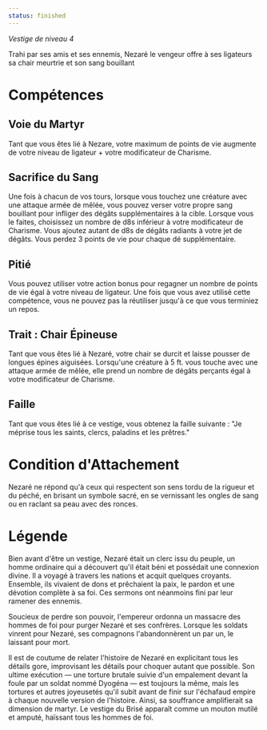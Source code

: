```yaml
---
status: finished
---
```

*Vestige de niveau 4*

Trahi par ses amis et ses ennemis, Nezaré le vengeur offre à ses ligateurs sa chair meurtrie et son sang bouillant

# Compétences

## Voie du Martyr
Tant que vous êtes lié à Nezare, votre maximum de points de vie augmente de votre niveau de ligateur + votre modificateur de Charisme.

## Sacrifice du Sang
Une fois à chacun de vos tours, lorsque vous touchez une créature avec une attaque armée de mêlée, vous pouvez verser votre propre sang bouillant pour infliger des dégâts supplémentaires à la cible. Lorsque vous le faites, choisissez un nombre de d8s inférieur à votre modificateur de Charisme. Vous ajoutez autant de d8s de dégâts radiants à votre jet de dégâts. Vous perdez 3 points de vie pour chaque dé supplémentaire.

## Pitié
Vous pouvez utiliser votre action bonus pour regagner un nombre de points de vie égal à votre niveau de ligateur. Une fois que vous avez utilisé cette compétence, vous ne pouvez pas la réutiliser jusqu'à ce que vous terminiez un repos.

## Trait : Chair Épineuse
Tant que vous êtes lié à Nezaré, votre chair se durcit et laisse pousser de longues épines aiguisées. Lorsqu'une créature à 5 ft. vous touche avec une attaque armée de mêlée, elle prend un nombre de dégâts perçants égal à votre modificateur de Charisme.

## Faille
Tant que vous êtes lié à ce vestige, vous obtenez la faille suivante : "Je méprise tous les saints, clercs, paladins et les prêtres."

# Condition d'Attachement
Nezaré ne répond qu'à ceux qui respectent son sens tordu de la rigueur et du péché, en brisant un symbole sacré, en se vernissant les ongles de sang ou en raclant sa peau avec des ronces.

# Légende
Bien avant d'être un vestige, Nezaré était un clerc issu du peuple, un homme ordinaire qui a découvert qu'il était béni et possédait une connexion divine. Il a voyagé à travers les nations et acquit quelques croyants. Ensemble, ils vivaient de dons et prêchaient la paix, le pardon et une dévotion complète à sa foi. Ces sermons ont néanmoins fini par leur ramener des ennemis.

Soucieux de perdre son pouvoir, l'empereur ordonna un massacre des hommes de foi pour purger Nezaré et ses confrères. Lorsque les soldats vinrent pour Nezaré, ses compagnons l'abandonnèrent un par un, le laissant pour mort.

Il est de coutume de relater l'histoire de Nezaré en explicitant tous les détails gore, improvisant les détails pour choquer autant que possible. Son ultime exécution — une torture brutale suivie d'un empalement devant la foule par un soldat nommé Dyogéna — est toujours la même, mais les tortures et autres joyeusetés qu'il subit avant de finir sur l'échafaud empire à chaque nouvelle version de l'histoire. Ainsi, sa souffrance amplifierait sa dimension de martyr. Le vestige du Brisé apparaît comme un mouton mutilé et amputé, haïssant tous les hommes de foi.
